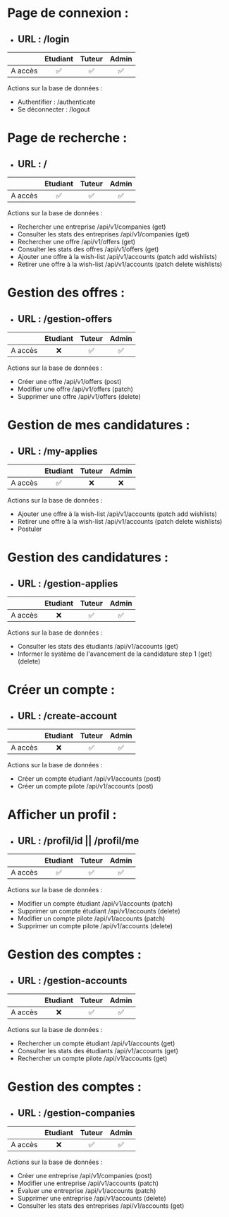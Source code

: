 # Page de connexion :
- ## URL : /login

||Etudiant|Tuteur|Admin|
|:-|:-:|:-:|:-:|
|A accès|✅|✅|✅|

Actions sur la base de données :
- Authentifier : /authenticate
- Se déconnecter : /logout

# Page de recherche :
- ## URL : /

||Etudiant|Tuteur|Admin|
|:-|:-:|:-:|:-:|
|A accès|✅|✅|✅|

Actions sur la base de données :
- Rechercher une entreprise /api/v1/companies (get)
- Consulter les stats des entreprises /api/v1/companies (get)
- Rechercher une offre /api/v1/offers (get)
- Consulter les stats des offres /api/v1/offers (get)
- Ajouter une offre à la wish-list /api/v1/accounts (patch add wishlists)
- Retirer une offre à la wish-list /api/v1/accounts (patch delete wishlists)

# Gestion des offres :
- ## URL : /gestion-offers

||Etudiant|Tuteur|Admin|
|:-|:-:|:-:|:-:|
|A accès|❌|✅|✅|

Actions sur la base de données :
- Créer une offre /api/v1/offers (post)
- Modifier une offre /api/v1/offers (patch)
- Supprimer une offre /api/v1/offers (delete)

# Gestion de mes candidatures :
- ## URL : /my-applies

||Etudiant|Tuteur|Admin|
|:-|:-:|:-:|:-:|
|A accès|✅|❌|❌|

Actions sur la base de données :
- Ajouter une offre à la wish-list /api/v1/accounts (patch add wishlists)
- Retirer une offre à la wish-list /api/v1/accounts (patch delete wishlists)
- Postuler

# Gestion des candidatures :
- ## URL : /gestion-applies

||Etudiant|Tuteur|Admin|
|:-|:-:|:-:|:-:|
|A accès|❌|✅|✅|

Actions sur la base de données :
- Consulter les stats des étudiants /api/v1/accounts (get)
- Informer le système de l'avancement de la candidature step 1 (get) (delete)

# Créer un compte :
- ## URL : /create-account

||Etudiant|Tuteur|Admin|
|:-|:-:|:-:|:-:|
|A accès|❌|✅|✅|

Actions sur la base de données :
- Créer un compte étudiant /api/v1/accounts (post)
- Créer un compte pilote /api/v1/accounts (post)

# Afficher un profil :
- ## URL : /profil/id || /profil/me

||Etudiant|Tuteur|Admin|
|:-|:-:|:-:|:-:|
|A accès|✅|✅|✅|

Actions sur la base de données :
- Modifier un compte étudiant /api/v1/accounts (patch)
- Supprimer un compte étudiant /api/v1/accounts (delete)
- Modifier un compte pilote /api/v1/accounts (patch)
- Supprimer un compte pilote /api/v1/accounts (delete)

# Gestion des comptes :
- ## URL : /gestion-accounts

||Etudiant|Tuteur|Admin|
|:-|:-:|:-:|:-:|
|A accès|❌|✅|✅|

Actions sur la base de données :
- Rechercher un compte étudiant /api/v1/accounts (get)
- Consulter les stats des étudiants /api/v1/accounts (get)
- Rechercher un compte pilote /api/v1/accounts (get)

# Gestion des comptes :
- ## URL : /gestion-companies

||Etudiant|Tuteur|Admin|
|:-|:-:|:-:|:-:|
|A accès|❌|✅|✅|

Actions sur la base de données :
- Créer une entreprise /api/v1/companies (post)
- Modifier une entreprise /api/v1/accounts (patch)
- Évaluer une entreprise /api/v1/accounts (patch)
- Supprimer une entreprise /api/v1/accounts (delete)
- Consulter les stats des entreprises /api/v1/accounts (get)